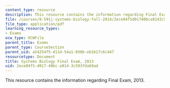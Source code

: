 ```yaml
---
content_type: resource
description: This resource contains the information regarding Final Exam, 2013.
file: /courses/8-591j-systems-biology-fall-2014/2ece04f5d01740bca9143c593fdab9ad_MIT8_591JF14_FinalExam_2013.pdf
file_type: application/pdf
learning_resource_types:
- Exams
ocw_type: OCWFile
parent_title: Exams
parent_type: CourseSection
parent_uid: a54254f5-d11d-54a1-030b-eb1b17c6c447
resourcetype: Document
title: Systems Biology Final Exam, 2013
uid: 2ece04f5-d017-40bc-a914-3c593fdab9ad
---
```

This resource contains the information regarding Final Exam, 2013.

